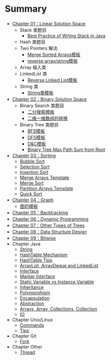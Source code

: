 # Summary

* [Chapter 01：Linear Solution Space](ch01.md)
	* Stack 类题目
		* [Best Practice of Wrting Stack in Java](ch01/stack/bestpractice.md)
	* Hash 类题目
	* Two Pointers 解法
		* [Merge Sorted Arrays模板](ch01/twopointer/mergeSortedArrays.md)
		* [reverse array/string模板](ch01/twopointer/reverseTemplate.md)
	* Array 输入类
	* LinkedList 类
		* [Reverse Linked List模板](ch01/linkedlist/reverseLinkedListTemplate.md)
	* String 类
		* [String类模板](ch01/string/template.md)
* [Chapter 02：Binary Solution Space](ch02.md)
	* Binary Search 类题目
		* [二分搜索模板](ch02/binarySearch/template.md)
		* [二维一维数组的转换](ch02/binarySearch/2D-1D.md)
	* Binary Tree 类题目
		* [BFS模板](ch02/binaryTree/bfs.md)
		* [DFS模板](ch02/binaryTree/dfs.md)
		* [D&C模板](ch02/binaryTree/d&c.md)
		* [Binary Tree Max Path Sum from Root](ch02/binaryTree/binaryTreeMaxPathSumFromRoot.md)
* [Chapter 03：Sorting](ch03.md)
	* [Bubble Sort](ch03/bubbleSort.md)
	* [Selection Sort](ch03/selectionSort.md)
	* [Insertion Sort](ch03/insertionSort.md)
	* [Merge Arrays Template](ch03/mergeArray.md)
	* [Merge Sort](ch03/mergeSort.md)
	* [Partition Arrays Template](ch03/partitionArray.md)
	* [Quick Sort](ch03/quickSort.md)
* [Chapter 04：Graph](ch04.md)
	* [图的模板](ch04/templates.md)
* [Chapter 05：Backtracking](ch05.md)
* [Chapter 06：Dynamic Programming](ch06.md)
* [Chapter 07：Other Types of Trees](ch07.md)
* [Chapter 08：Data Structure Design](ch08.md)
* [Chapter 09：Bitwise](ch09.md)
* Chapter Java
	* [String](ch-java/string.md)
	* [HashTable Mechanism](ch-java/hashTableMechanism.md)
	* [HashTable Tips](ch-java/hashTableTips.md)
	* [ArrayList, ArrayDeque and LinkedList](ch-java/arrayListAndArrayDeque.md)
	* [Interface](ch-java/interface.md)
	* [Marker Interface](ch-java/markerInterface.md)
	* [Static Variable vs Instance Variable](ch-java/staticVar_vs_instanceVar.md)
	* [Inheritance](ch-java/inheritance.md)
	* [Polymorphism](ch-java/polymorphism.md)
	* [Encapsulation](ch-java/encapsulation.md)
	* [Abstraction](ch-java/abstraction.md)
	* [Arrays, Array, Collections, Collection](ch-java/arraysCollections.md)
	* [IO](ch-java/io.md)
* Chapter Unix/Linux
	* [Commands](ch-unix/commands.md)
	* [Tips](ch-unix/tips.md)
* Chapter Git
	* [Fork](ch-git/fork.md)
* Chapter Other
	* [Thread](ch-other/thread.md)
	
